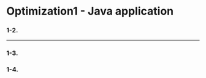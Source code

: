 # Optimization1 - Java application





### 1-2.&#x20;

***





### 1-3.&#x20;





### 1-4.&#x20;

